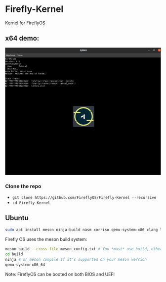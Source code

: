 # Firefly-Kernel
Kernel for FireflyOS

## x64 demo:
![Firefly OS](docs/x64-progress.png)

### Clone the repo 
 * `git clone https://github.com/FireflyOS/Firefly-Kernel --recursive`
 * `cd Firefly-Kernel`

## Ubuntu 

```bash
sudo apt install meson ninja-build nasm xorriso qemu-system-x86 clang lld ovmf #For UEFI emulation only
```

Firefly OS uses the meson build system:
```bash
meson build --cross-file meson_config.txt # You *must* use build, other scripts depend on this directory name
cd build
ninja # or meson compile if it's supported on your meson version
qemu-system-x86_64 
```
Note: FireflyOS can be booted on both BIOS and UEFI
